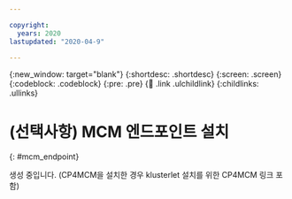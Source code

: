 ```yaml
---

copyright:
  years: 2020
lastupdated: "2020-04-9"

---
```


{:new_window: target="blank"}
{:shortdesc: .shortdesc}
{:screen: .screen}
{:codeblock: .codeblock}
{:pre: .pre}
{:child: .link .ulchildlink}
{:childlinks: .ullinks}

# (선택사항) MCM 엔드포인트 설치
{: #mcm_endpoint}

생성 중입니다. (CP4MCM을 설치한 경우 klusterlet 설치를 위한 CP4MCM 링크 포함) 
